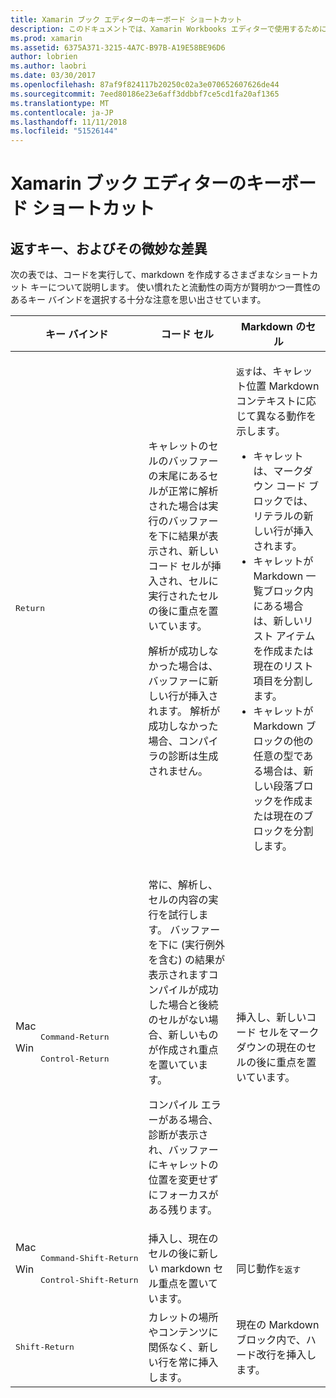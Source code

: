 ```yaml
---
title: Xamarin ブック エディターのキーボード ショートカット
description: このドキュメントでは、Xamarin Workbooks エディターで使用するために使用できるキーボード ショートカットについて説明します。 具体的には、戻り値のキーが使用されるさまざまな方法で検索します。
ms.prod: xamarin
ms.assetid: 6375A371-3215-4A7C-B97B-A19E58BE96D6
author: lobrien
ms.author: laobri
ms.date: 03/30/2017
ms.openlocfilehash: 87af9f824117b20250c02a3e070652607626de44
ms.sourcegitcommit: 7eed80186e23e6aff3ddbbf7ce5cd1fa20af1365
ms.translationtype: MT
ms.contentlocale: ja-JP
ms.lasthandoff: 11/11/2018
ms.locfileid: "51526144"
---
```

# <a name="xamarin-workbooks-editor-keyboard-shortcuts"></a>Xamarin ブック エディターのキーボード ショートカット

## <a name="the-return-key-and-its-nuances"></a>返すキー、およびその微妙な差異

次の表では、コードを実行して、markdown を作成するさまざまなショートカット キーについて説明します。 使い慣れたと流動性の両方が賢明かつ一貫性のあるキー バインドを選択する十分な注意を思い出させています。

|キー バインド|コード セル|Markdown のセル|
|--- |--- |--- |
|<kbd>Return</kbd>|<p>キャレットのセルのバッファーの末尾にあるセルが正常に解析された場合は実行のバッファーを下に結果が表示され、新しいコード セルが挿入され、セルに実行されたセルの後に重点を置いています。</p><p>解析が成功しなかった場合は、バッファーに新しい行が挿入されます。 解析が成功しなかった場合、コンパイラの診断は生成されません。</p>|<p><kbd>返す</kbd>は、キャレット位置 Markdown コンテキストに応じて異なる動作を示します。</p><ul><li>キャレットは、マークダウン コード ブロックでは、リテラルの新しい行が挿入されます。</li><li>キャレットが Markdown 一覧ブロック内にある場合は、新しいリスト アイテムを作成または現在のリスト項目を分割します。</li><li>キャレットが Markdown ブロックの他の任意の型である場合は、新しい段落ブロックを作成または現在のブロックを分割します。</li></ul>|
|<dl><dt>Mac</dt><dd><kbd>Command‑Return</kbd></dd><dt>Win</dt><dd><kbd>Control‑Return</kbd></dd></dl>|<p>常に、解析し、セルの内容の実行を試行します。 バッファーを下に (実行例外を含む) の結果が表示されますコンパイルが成功した場合と後続のセルがない場合、新しいものが作成され重点を置いています。</p><p>コンパイル エラーがある場合、診断が表示され、バッファーにキャレットの位置を変更せずにフォーカスがある残ります。</p>|挿入し、新しいコード セルをマークダウンの現在のセルの後に重点を置いています。|
|<dl><dt>Mac</dt><dd><kbd>Command‑Shift‑Return</kbd><dd><dt>Win</dt><dd><kbd>Control‑Shift‑Return</kbd></dd></dl>|挿入し、現在のセルの後に新しい markdown セル重点を置いています。|同じ動作<kbd>を返す</kbd>|
|<kbd>Shift‑Return</kbd>|カレットの場所やコンテンツに関係なく、新しい行を常に挿入します。|現在の Markdown ブロック内で、ハード改行を挿入します。|
